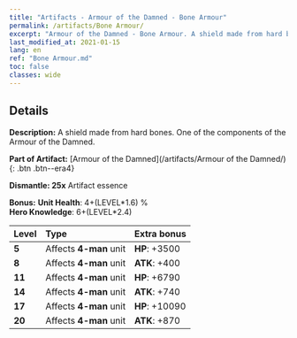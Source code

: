 ```yaml
---
title: "Artifacts - Armour of the Damned - Bone Armour"
permalink: /artifacts/Bone Armour/
excerpt: "Armour of the Damned - Bone Armour. A shield made from hard bones. One of the components of the Armour of the Damned."
last_modified_at: 2021-01-15
lang: en
ref: "Bone Armour.md"
toc: false
classes: wide
---
```




## Details

 **Description:** A shield made from hard bones. One of the components of the Armour of the Damned.

 **Part of Artifact:** [Armour of the Damned](/artifacts/Armour of the Damned/){: .btn .btn--era4}

 **Dismantle: 25x** Artifact essence

 **Bonus:** **Unit Health**: 4+(LEVEL\*1.6) %<br/>**Hero Knowledge**: 6+(LEVEL\*2.4)

  |  Level  | Type |    Extra bonus  | 
  |:--------|:-----|:----------------| 
  | **5** | Affects **4-man** unit | **HP**: +3500 | 
  | **8** | Affects **4-man** unit | **ATK**: +400 | 
  | **11** | Affects **4-man** unit | **HP**: +6790 | 
  | **14** | Affects **4-man** unit | **ATK**: +740 | 
  | **17** | Affects **4-man** unit | **HP**: +10090 | 
  | **20** | Affects **4-man** unit | **ATK**: +870 | 
